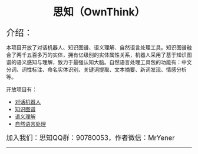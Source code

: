 <h1 align = "center">思知（OwnThink）</h1>

<p><font size="5">介绍：</font></p>


  本项目开放了对话机器人、知识图谱、语义理解、自然语言处理工具。知识图谱融合了两千五百多万的实体，拥有亿级别的实体属性关系，机器人采用了基于知识图谱的语义感知与理解，致力于最强认知大脑。自然语言处理工具包的功能有：中文分词、词性标注、命名实体识别、关键词提取、文本摘要、新词发现、情感分析等。


开放项目有：

* [对话机器人](./bot.md)
* [知识图谱](./kg.md)
* [语义理解](./slu.md)
* [自然语言处理](./nlp.md)

<p><font size="4">加入我们：思知QQ群：90780053，作者微信：MrYener</font></p>

---
